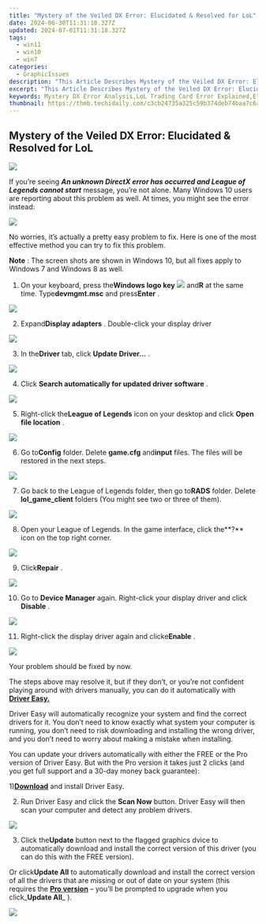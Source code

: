 ```yaml
---
title: "Mystery of the Veiled DX Error: Elucidated & Resolved for LoL"
date: 2024-06-30T11:31:18.327Z
updated: 2024-07-01T11:31:18.327Z
tags:
  - win11
  - win10
  - win7
categories:
  - GraphicIssues
description: "This Article Describes Mystery of the Veiled DX Error: Elucidated & Resolved for LoL"
excerpt: "This Article Describes Mystery of the Veiled DX Error: Elucidated & Resolved for LoL"
keywords: Mystery DX Error Analysis,LoL Trading Card Error Explained,Elucidating DX Error in League of Legends (LoL),How to Solve Veiled DX Error in LoL Cards,Resolving Uncommon DX Errors in LoL Trade,Explanation of Mysterious DX Error in LoL Trading,League of Legends Card Error Clarification & Solution
thumbnail: https://thmb.techidaily.com/c3cb24735a325c59b374deb74baa7c6af50100c3f603092c99cb6f1def444289.jpg
---
```


## Mystery of the Veiled DX Error: Elucidated & Resolved for LoL

![](https://images.drivereasy.com/wp-content/uploads/2016/11/error-an-unknown-directx-error-has-occurred-and-lol-cannot-start.jpg)

 If you’re seeing _**An unknown DirectX error has occurred and League of Legends cannot start**_  message, you’re not alone. Many Windows 10 users are reporting about this problem as well. At times, you might see the error instead:

![](https://images.drivereasy.com/wp-content/uploads/2016/11/directx-error.png)

 No worries, it’s actually a pretty easy problem to fix. Here is one of the most effective method you can try to fix this problem.

**Note** : The screen shots are shown in Windows 10, but all fixes apply to Windows 7 and Windows 8 as well.
  
 1) On your keyboard, press the**Windows logo key** ![](https://images.drivereasy.com/wp-content/uploads/2017/09/img_59af6ef27af2f.png) and**R** at the same time. Type**devmgmt.msc** and press**Enter** .

![](https://images.drivereasy.com/wp-content/uploads/2017/09/img_59af6ed0167ad.png)

 2) Expand**Display adapters** . Double-click your display driver

![](https://images.drivereasy.com/wp-content/uploads/2016/11/display-adapters-600x357.png)
  
 3) In the**Driver** tab, click **Update Driver…** .  
  
![](https://images.drivereasy.com/wp-content/uploads/2016/11/update-driver.png)

 4) Click **Search automatically for updated driver software** .  
  
![](https://images.drivereasy.com/wp-content/uploads/2016/11/search-automatically-for-updated-driver-software.png)

 5) Right-click the**League of Legends** icon on your desktop and click **Open file location** .
  
![](https://images.drivereasy.com/wp-content/uploads/2016/11/open-file-location-lol.jpg)
  
 6) Go to**Config** folder. Delete **game.cfg** and**input** files. The files will be restored in the next steps.
  
![](https://images.drivereasy.com/wp-content/uploads/2016/11/game-cfg-input-files.jpg)
  
 7) Go back to the League of Legends folder, then go to**RADS** folder. Delete **lol\_game\_client**  folders (You might see two or three of them).
  
![](https://images.drivereasy.com/wp-content/uploads/2016/11/lol_game_client-rads-lol.jpg)

 8) Open your League of Legends. In the game interface, click the**?** icon on the top right corner.
  
![](https://images.drivereasy.com/wp-content/uploads/2016/11/img_581aebafce253.jpg)
  
 9) Click**Repair** .
  
![](https://images.drivereasy.com/wp-content/uploads/2016/11/repair.jpg)
  
 10) Go to **Device Manager**  again. Right-click your display driver and click **Disable** .
  
![](https://images.drivereasy.com/wp-content/uploads/2016/11/disable-display-adapter.png)
  
 11) Right-click the display driver again and clicke**Enable** .
  
![](https://images.drivereasy.com/wp-content/uploads/2016/11/enable-display-adapter.png)
  
 Your problem should be fixed by now.

 The steps above may resolve it, but if they don’t, or you’re not confident playing around with drivers manually, you can do it automatically with [**Driver Easy.**](https://tools.techidaily.com/drivereasy/download/)

 Driver Easy will automatically recognize your system and find the correct drivers for it. You don’t need to know exactly what system your computer is running, you don’t need to risk downloading and installing the wrong driver, and you don’t need to worry about making a mistake when installing.

 You can update your drivers automatically with either the FREE or the Pro version of Driver Easy. But with the Pro version it takes just 2 clicks (and you get full support and a 30-day money back guarantee):

 1)[**Download**](https://tools.techidaily.com/drivereasy/download/) and install Driver Easy.

 2) Run Driver Easy and click the **Scan Now** button. Driver Easy will then scan your computer and detect any problem drivers.

![](https://images.drivereasy.com/wp-content/uploads/2017/07/img_596c9f7cef521.png)

 3) Click the**Update** button next to the flagged graphics dvice to automatically download and install the correct version of this driver (you can do this with the FREE version).

 Or click**Update All** to automatically download and install the correct version of all the drivers that are missing or out of date on your system (this requires the [**Pro version**](https://tools.techidaily.com/drivereasy/download/) – you’ll be prompted to upgrade when you click_**Update All**_ ).

![](https://images.drivereasy.com/wp-content/uploads/2017/07/img_596c9f8ddba67.jpg)

<ins class="adsbygoogle"
     style="display:block"
     data-ad-format="autorelaxed"
     data-ad-client="ca-pub-7571918770474297"
     data-ad-slot="1223367746"></ins>



<ins class="adsbygoogle"
     style="display:block"
     data-ad-client="ca-pub-7571918770474297"
     data-ad-slot="8358498916"
     data-ad-format="auto"
     data-full-width-responsive="true"></ins>


